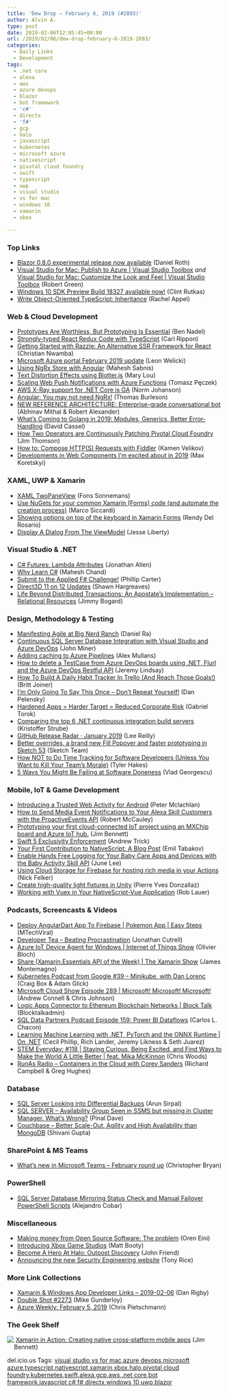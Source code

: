 ```yaml
---
title: 'Dew Drop – February 6, 2019 (#2893)'
author: Alvin A.
type: post
date: 2019-02-06T12:05:45+00:00
url: /2019/02/06/dew-drop-february-6-2019-2893/
categories:
  - Daily Links
  - Development
tags:
  - .net core
  - alexa
  - aws
  - azure devops
  - blazor
  - bot framework
  - 'c#'
  - directx
  - 'f#'
  - gcp
  - halo
  - javascript
  - kubernetes
  - microsoft azure
  - nativescript
  - pivotal cloud foundry
  - swift
  - typescript
  - uwp
  - visual studio
  - vs for mac
  - windows 10
  - xamarin
  - xbox

---
```

### <a name="top"></a>Top Links

  * <a href="https://blogs.msdn.microsoft.com/webdev/2019/02/05/blazor-0-8-0-experimental-release-now-available/" target="_blank">Blazor 0.8.0 experimental release now available</a> (Daniel Roth)
  * <a href="https://channel9.msdn.com/Shows/Visual-Studio-Toolbox/Visual-Studio-for-Mac-Publish-to-Azure?WT.mc_id=DX_MVP4025064" target="_blank">Visual Studio for Mac: Publish to Azure | Visual Studio Toolbox</a> _and_ <a href="https://channel9.msdn.com/Shows/Visual-Studio-Toolbox/Visual-Studio-for-Mac-Customize-the-Look-and-Feel?WT.mc_id=DX_MVP4025064" target="_blank">Visual Studio for Mac: Customize the Look and Feel | Visual Studio Toolbox</a> (Robert Green)
  * <a href="https://blogs.windows.com/buildingapps/2019/02/05/windows-10-sdk-preview-build-18327-available-now/?WT.mc_id=DX_MVP4025064" target="_blank">Windows 10 SDK Preview Build 18327 available now!</a> (Clint Rutkas)
  * <a href="https://blog.jetbrains.com/webstorm/2019/02/write-object-oriented-typescript-inheritance/" target="_blank">Write Object-Oriented TypeScript: Inheritance</a> (Rachel Appel)



### <a name="web"></a>Web & Cloud Development

  * <a href="https://www.bennadel.com/blog/3570-prototypes-are-worthless-but-prototyping-is-essential.htm" target="_blank">Prototypes Are Worthless, But Prototyping Is Essential</a> (Ben Nadel)
  * <a href="https://www.carlrippon.com/strongly-typed-react-redux-code-with-typescript/" target="_blank">Strongly-typed React Redux Code with TypeScript</a> (Carl Rippon)
  * <a href="https://www.telerik.com/blogs/getting-started-with-razzle-an-alternative-ssr-framework-for-react" target="_blank">Getting Started with Razzle: An Alternative SSR Framework for React</a> (Christian Nwamba)
  * <a href="https://azure.microsoft.com/blog/microsoft-azure-portal-february-2019-update/" target="_blank">Microsoft Azure portal February 2019 update</a> (Leon Welicki)
  * <a href="http://feedproxy.google.com/~r/netCurryRecentArticles/~3/7r0uOKielcA/ShowArticle.aspx" target="_blank">Using NgRx Store with Angular</a> (Mahesh Sabnis)
  * <a href="http://feedproxy.google.com/~r/tympanus/~3/OTMoBKKKWv4/" target="_blank">Text Distortion Effects using Blotter.js</a> (Mary Lou)
  * <a href="http://www.tpeczek.com/2019/02/scaling-web-push-notifications-with.html" target="_blank">Scaling Web Push Notifications with Azure Functions</a> (Tomasz Pęczek)
  * <a href="http://feedproxy.google.com/~r/AwsDeveloperBlog/~3/yD8d1izefyk/" target="_blank">AWS X-Ray support for .NET Core is GA</a> (Norm Johanson)
  * <a href="https://blog.angularindepth.com/angular-you-may-not-need-ngrx-e80546cc56ee?source=rss----e5ed704095b---4" target="_blank">Angular: You may not need NgRx!</a> (Thomas Burleson)
  * <a href="https://blogs.msdn.microsoft.com/azurecat/2019/02/05/new-reference-architecture-enterprise-grade-conversational-bot/" target="_blank">NEW REFERENCE ARCHITECTURE: Enterprise-grade conversational bot</a> (Abhinav Mithal & Robert Alexander)
  * <a href="https://thenewstack.io/whats-coming-to-golang-in-2019-modules-generics-better-error-handling/" target="_blank">What’s Coming to Golang in 2019: Modules, Generics, Better Error-Handling</a> (David Cassel)
  * <a href="https://content.pivotal.io/home-page/how-two-operators-are-continuously-patching-pivotal-cloud-foundry" target="_blank">How Two Operators are Continuously Patching Pivotal Cloud Foundry</a> (Jim Thomson)
  * <a href="https://www.telerik.com/blogs/how-to-compose-https-requests-with-fiddler" target="_blank">How to: Compose HTTP(S) Requests with Fiddler</a> (Kamen Velikov)
  * <a href="https://blog.angularindepth.com/developments-in-web-components-im-excited-about-in-2019-3ae7751c2f64?source=rss----e5ed704095b---4" target="_blank">Developments in Web Components I’m excited about in 2019</a> (Max Koretskyi)



### <a name="silverlight"></a>XAML, UWP & Xamarin

  * <a href="https://www.reflectionit.nl/blog/2019/xaml-twopaneview" target="_blank">XAML TwoPaneView</a> (Fons Sonnemans)
  * <a href="https://msicc.net/use-nugets-for-your-common-xamarin-forms-code-and-automate-the-creation-process/" target="_blank">Use NuGets for your common Xamarin (Forms) code (and automate the creation process)</a> (Marco Siccardi)
  * <a href="https://www.xamboy.com/2019/02/05/showing-keyboard-options-in-xamarin-forms/" target="_blank">Showing options on top of the keyboard in Xamarin Forms</a> (Rendy Del Rosario)
  * <a href="http://feedproxy.google.com/~r/JesseLiberty-SilverlightGeek/~3/5R25APLM3Tk/" target="_blank">Display A Dialog From The ViewModel</a> (Jesse Liberty)



### <a name="dotnet"></a>Visual Studio & .NET

  * <a href="https://www.infoq.com/news/2019/02/CSharp-Lambda-Attributes?utm_campaign=infoq_content&utm_source=infoq&utm_medium=feed&utm_term=global" target="_blank">C# Futures: Lambda Attributes</a> (Jonathan Allen)
  * <a href="https://www.c-sharpcorner.com/article/why-learn-c-sharp/" target="_blank">Why Learn C#</a> (Mahesh Chand)
  * <a href="https://blogs.msdn.microsoft.com/dotnet/2019/02/05/submit-to-the-applied-f-challenge/" target="_blank">Submit to the Applied F# Challenge!</a> (Phillip Carter)
  * <a href="https://blogs.msdn.microsoft.com/directx/2019/02/05/direct3d-11-on-12-updates/" target="_blank">Direct3D 11 on 12 Updates</a> (Shawn Hargreaves)
  * <a href="http://feedproxy.google.com/~r/LosTechies/~3/HFO_6KiI2CE/" target="_blank">Life Beyond Distributed Transactions: An Apostate&#8217;s Implementation &#8211; Relational Resources</a> (Jimmy Bogard)



### <a name="design"></a>Design, Methodology & Testing

  * <a href="https://www.bignerdranch.com/blog/agile-manifesto/" target="_blank">Manifesting Agile at Big Nerd Ranch</a> (Daniel Ra)
  * <a href="http://feedproxy.google.com/~r/MSSQLTips-LatestSqlServerTips/~3/it7Rb1OEGBM/" target="_blank">Continuous SQL Server Database Integration with Visual Studio and Azure DevOps</a> (John Miner)
  * <a href="https://blogs.msdn.microsoft.com/devops/2019/02/05/adding-caching-to-azure-pipelines/" target="_blank">Adding caching to Azure Pipelines</a> (Alex Mullans)
  * <a href="https://jeremylindsayni.wordpress.com/2019/02/05/how-to-delete-a-testcase-from-azure-devops-boards-using-net-flurl-and-the-azure-devops-restful-api/" target="_blank">How to delete a TestCase from Azure DevOps boards using .NET, Flurl and the Azure DevOps Restful API</a> (Jeremy Lindsay)
  * <a href="https://blog.trello.com/daily-habit-tracker-trello" target="_blank">How To Build A Daily Habit Tracker In Trello (And Reach Those Goals!)</a> (Britt Joiner)
  * <a href="https://8thlight.com/blog/dan-pelensky/2019/02/05/dont-repeat-yourself.html" target="_blank">I&#8217;m Only Going To Say This Once &#8211; Don&#8217;t Repeat Yourself!</a> (Dan Pelensky)
  * <a href="https://www.preemptive.com/blog/article/1094-hardened-apps-harder-target-reduced-corporate-risk/106-risk-management" target="_blank">Hardened Apps = Harder Target = Reduced Corporate Risk</a> (Gabriel Torok)
  * <a href="https://blog.elmah.io/comparing-the-top-6-net-continuous-integration-build-servers/" target="_blank">Comparing the top 6 .NET continuous integration build servers</a> (Kristoffer Strube)
  * <a href="https://github.blog/2019-02-05-release-radar-january-2019/" target="_blank">GitHub Release Radar · January 2019</a> (Lee Reilly)
  * <a href="https://blog.sketchapp.com/better-overrides-a-brand-new-fill-popover-and-faster-prototyping-in-sketch-53-160e6f760919?source=rss----b5d7e5c9bd3a---4" target="_blank">Better overrides, a brand new Fill Popover and faster prototyping in Sketch 53</a> (Sketch Team)
  * <a href="https://www.7pace.com/blog/developer-time-tracking-fails" target="_blank">How NOT to Do Time Tracking for Software Developers (Unless You Want to Kill Your Team’s Morale)</a> (Tyler Hakes)
  * <a href="http://feedproxy.google.com/~r/SubMain/~3/ZeH2VOx26w4/" target="_blank">5 Ways You Might Be Failing at Software Doneness</a> (Vlad Georgescu)



### <a name="mobile"></a>Mobile, IoT & Game Development

  * <a href="http://blog.chromium.org/2019/02/introducing-trusted-web-activity-for.html" target="_blank">Introducing a Trusted Web Activity for Android</a> (Peter Mclachlan)
  * <a href="https://developer.amazon.com:443/blogs/alexa/post/bbf23596-766a-4e7c-8d74-cbfc234b6791/how-to-send-media-event-notifications-to-your-alexa-skill-customers" target="_blank">How to Send Media Event Notifications to Your Alexa Skill Customers with the ProactiveEvents API</a> (Robert McCauley)
  * <a href="https://www.jimbobbennett.io/internet-connected-fan/" target="_blank">Prototyping your first cloud-connected IoT project using an MXChip board and Azure IoT hub.</a> (Jim Bennett)
  * <a href="https://swift.org/blog/swift-5-exclusivity/" target="_blank">Swift 5 Exclusivity Enforcement</a> (Andrew Trick)
  * <a href="https://www.nativescript.org/blog/your-first-contribution-to-nativescript-a-blog-post" target="_blank">Your First Contribution to NativeScript: A Blog Post</a> (Emil Tabakov)
  * <a href="https://developer.amazon.com/blogs/alexa/post/5a29dc2c-3fee-452a-adaf-736973e850f0/baby-activity-skill-api" target="_blank">Enable Hands Free Logging for Your Baby Care Apps and Devices with the Baby Activity Skill API</a> (June Lee)
  * <a href="https://medium.com/google-developers/using-cloud-storage-for-firebase-for-hosting-rich-media-in-your-actions-a838977eb758?source=rss----2e5ce7f173a5---4" target="_blank">Using Cloud Storage for Firebase for hosting rich media in your Actions</a> (Nick Felker)
  * <a href="https://blogs.unity3d.com/2019/02/05/create-high-quality-light-fixtures-in-unity/" target="_blank">Create high-quality light fixtures in Unity</a> (Pierre Yves Donzallaz)
  * <a href="https://www.nativescript.org/blog/working-with-vuex-in-your-nativescript-vue-application" target="_blank">Working with Vuex in Your NativeScript-Vue Application</a> (Rob Lauer)



### <a name="podcasts"></a>Podcasts, Screencasts & Videos

  * <a href="http://www.youtube.com/watch?v=h13q96giMPQ" target="_blank">Deploy AngularDart App To Firebase | Pokemon App | Easy Steps</a> (MTechViral)
  * <a href="http://developertea.simplecast.fm/1bd99fdd" target="_blank">Developer Tea &#8211; Beating Procrastination</a> (Jonathan Cutrell)
  * <a href="https://channel9.msdn.com/Shows/Internet-of-Things-Show/Azure-IoT-Device-Agent-for-Windows?WT.mc_id=DX_MVP4025064" target="_blank">Azure IoT Device Agent for Windows | Internet of Things Show</a> (Olivier Bloch)
  * <a href="https://channel9.msdn.com/Shows/XamarinShow/Share-Essential-API-of-the-Week?WT.mc_id=DX_MVP4025064" target="_blank">Share (Xamarin.Essentials API of the Week) | The Xamarin Show</a> (James Montemagno)
  * <a href="https://kubernetespodcast.com/episode/039-minikube/" target="_blank">Kubernetes Podcast from Google #39 &#8211; Minikube, with Dan Lorenc</a> (Craig Box & Adam Glick)
  * <a href="http://feeds.microsoftcloudshow.com/~r/microsoftcloudshowepisodes/~3/GirI8scPXvo/289-microsoft-microsoft-microsoft" target="_blank">Microsoft Cloud Show Episode 289 | Microsoft! Microsoft! Microsoft!</a> (Andrew Connell & Chris Johnson)
  * <a href="https://channel9.msdn.com/Shows/Blocktalk/Logic-Apps-Connector-to-Ethereum-Blockchain-Networks?WT.mc_id=DX_MVP4025064" target="_blank">Logic Apps Connector to Ethereum Blockchain Networks | Block Talk</a> (Blocktalkadmin)
  * <a href="http://sqldatapartners.com/2019/02/06/episode-159-power-bi-dataflows/" target="_blank">SQL Data Partners Podcast Episode 159: Power BI Dataflows</a> (Carlos L. Chacon)
  * <a href="https://channel9.msdn.com/Shows/On-NET/Learning-Machine-Learning-with-NET-PyTorch-and-the-ONNX-Runtime?WT.mc_id=DX_MVP4025064" target="_blank">Learning Machine Learning with .NET, PyTorch and the ONNX Runtime | On .NET</a> (Cecil Phillip, Rich Lander, Jeremy Likness & Seth Juarez)
  * <a href="https://remarkablechatter.com/9478-2/" target="_blank">STEM Everyday: #118 | Staying Curious, Being Excited, and Find Ways to Make the World A Little Better | feat. Mika McKinnon</a> (Chris Woods)
  * <a href="http://feedproxy.google.com/~r/RunaAsRadioWma/~3/Immu7haUh8c/default.aspx" target="_blank">RunAs Radio &#8211; Containers in the Cloud with Corey Sanders</a> (Richard Campbell & Greg Hughes)



### <a name="sql"></a>Database

  * <a href="https://blobeater.blog/2019/02/05/sql-server-looking-into-differential-backups/" target="_blank">SQL Server Looking into Differential Backups</a> (Arun Sirpal)
  * <a href="https://blog.sqlauthority.com/2019/02/06/sql-server-availability-group-seen-in-ssms-but-missing-in-cluster-manager-whats-wrong/" target="_blank">SQL SERVER – Availability Group Seen in SSMS but missing in Cluster Manager. What’s Wrong?</a> (Pinal Dave)
  * <a href="https://blog.couchbase.com/couchbase-better-scale-out-agility-and-high-availability-than-mongodb/" target="_blank">Couchbase – Better Scale-Out, Agility and High Availability than MongoDB</a> (Shivani Gupta)



### <a name="sp"></a>SharePoint & MS Teams

  * <a href="https://techcommunity.microsoft.com/t5/Microsoft-Teams-Blog/What-s-new-in-Microsoft-Teams-February-round-up/ba-p/330566" target="_blank">What’s new in Microsoft Teams – February round up</a> (Christopher Bryan)



### <a name="ps"></a>PowerShell

  * <a href="http://feedproxy.google.com/~r/MSSQLTips-LatestSqlServerTips/~3/FhHhtoe8F-c/" target="_blank">SQL Server Database Mirroring Status Check and Manual Failover PowerShell Scripts</a> (Alejandro Cobar)



### <a name="misc"></a>Miscellaneous

  * <a href="http://feedproxy.google.com/~r/AyendeRahien/~3/Z1djB9yReiM/making-money-from-open-source-software-the-problem" target="_blank">Making money from Open Source Software: The problem</a> (Oren Eini)
  * <a href="https://news.xbox.com/en-us/2019/02/05/introducing-xbox-game-studios/" target="_blank">Introducing Xbox Game Studios</a> (Matt Booty)
  * <a href="https://news.xbox.com/en-us/2019/02/05/announcing-halo-outpost-discovery/" target="_blank">Become A Hero At Halo: Outpost Discovery</a> (John Friend)
  * <a href="https://cloudblogs.microsoft.com/microsoftsecure/2019/02/04/announcing-the-new-security-engineering-website/" target="_blank">Announcing the new Security Engineering website</a> (Tony Rice)



### <a name="links"></a>More Link Collections

  * <a href="https://links.danrigby.com/2019/02/app-developer-links-2019-02-06/" target="_blank">Xamarin & Windows App Developer Links &#8211; 2019-02-06</a> (Dan Rigby)
  * <a href="https://afreshcup.com/home/2019/02/06/double-shot-2273.html" target="_blank">Double Shot #2273</a> (Mike Gunderloy)
  * <a href="https://buildazure.com/2019/02/05/azure-weekly-february-5-2019/" target="_blank">Azure Weekly: February 5, 2019</a> (Chris Pietschmann)



### <a name="shelf"></a>The Geek Shelf

<a href="https://www.amazon.com/Xamarin-Action-Creating-native-cross-platform/dp/1617294381/amavin-20" target="_blank"><img data-recalc-dims="1" decoding="async" align="left" style="margin: 0px 0px 10px; border: 0px currentcolor; border-image: none; float: left; display: inline; background-image: none;" src="https://i0.wp.com/images-na.ssl-images-amazon.com/images/I/41NR4ozUKfL._AC_US218_.jpg?w=660&#038;ssl=1" border="0" /></a>&nbsp;<a href="https://www.amazon.com/Xamarin-Action-Creating-native-cross-platform/dp/1617294381/amavin-20" target="_blank">Xamarin in Action: Creating native cross-platform mobile apps</a> (Jim Bennett)











<div class="wlWriterEditableSmartContent" id="scid:77ECF5F8-D252-44F5-B4EB-D463C5396A79:d0d3879e-c1e3-4860-bfdb-8481afeecd88" style="margin: 0px; padding: 0px; float: none; display: inline;">
  del.icio.us Tags: <a href="http://del.icio.us/popular/visual+studio" rel="tag">visual studio</a>,<a href="http://del.icio.us/popular/vs+for+mac" rel="tag">vs for mac</a>,<a href="http://del.icio.us/popular/azure+devops" rel="tag">azure devops</a>,<a href="http://del.icio.us/popular/microsoft+azure" rel="tag">microsoft azure</a>,<a href="http://del.icio.us/popular/typescript" rel="tag">typescript</a>,<a href="http://del.icio.us/popular/nativescript" rel="tag">nativescript</a>,<a href="http://del.icio.us/popular/xamarin" rel="tag">xamarin</a>,<a href="http://del.icio.us/popular/xbox" rel="tag">xbox</a>,<a href="http://del.icio.us/popular/halo" rel="tag">halo</a>,<a href="http://del.icio.us/popular/pivotal+cloud+foundry" rel="tag">pivotal cloud foundry</a>,<a href="http://del.icio.us/popular/kubernetes" rel="tag">kubernetes</a>,<a href="http://del.icio.us/popular/swift" rel="tag">swift</a>,<a href="http://del.icio.us/popular/alexa" rel="tag">alexa</a>,<a href="http://del.icio.us/popular/gcp" rel="tag">gcp</a>,<a href="http://del.icio.us/popular/aws" rel="tag">aws</a>,<a href="http://del.icio.us/popular/.net+core" rel="tag">.net core</a>,<a href="http://del.icio.us/popular/bot+framework" rel="tag">bot framework</a>,<a href="http://del.icio.us/popular/javascript" rel="tag">javascript</a>,<a href="http://del.icio.us/popular/c%23" rel="tag">c#</a>,<a href="http://del.icio.us/popular/f%23" rel="tag">f#</a>,<a href="http://del.icio.us/popular/directx" rel="tag">directx</a>,<a href="http://del.icio.us/popular/windows+10" rel="tag">windows 10</a>,<a href="http://del.icio.us/popular/uwp" rel="tag">uwp</a>,<a href="http://del.icio.us/popular/blazor" rel="tag">blazor</a>
</div>
